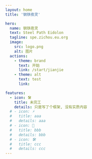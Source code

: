 ```yaml
---
layout: home
title: '钢铁夜灵'

hero:
  name: 钢铁夜灵
  text: Steel Path Eidolon
  tagline: spe.zichou.eu.org
  image:
    src: logo.png
    alt: 图片
  actions:
    - theme: brand
      text: 开始
      link: /start/jianjie
    - theme: alt
      text: test
      link: 

features:
  - icon: 🛠
    title: 未完工
    details: 只是写了个框架, 没有实质内容
  # - icon: ⚡️
  #   title: aaa
  #   details: aaa
  # - icon: 🖖
  #   title: bbb
  #   details: bbb
  # - icon: 🛠️
  #   title: ccc
  #   details: ccc
---
```

<script setup>
import { VPTeamMembers } from 'vitepress/theme'
import bili from '.vitepress/svg/bili'

const members = [
  {
    avatar: 'https://cravatar.cn/avatar/5b31ea74de0da0c0f1f8849d31420091?s=512',
    name: 'zichou',
    title: '',
    links: [
      { icon: 'github', link: 'https://github.com/zichouu' },
      {
        icon: {
          svg: bili
        },
        link: 'https://space.bilibili.com/11786852'
      }
    ]
  },
]
</script>

<div style="margin-top: 16px">
  <VPTeamMembers size="small" :members="members" />
</div>
